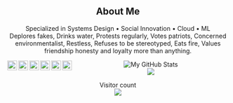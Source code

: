 <h2 align="center">About Me</h2>
<p align="center">
 Specialized in Systems Design • Social Innovation • Cloud • ML 
 <br>Deplores fakes, Drinks water, Protests regularly, Votes patriots, Concerned environmentalist, Restless, Refuses to be stereotyped, Eats fire, Values friendship honesty and loyalty more than anything.
<br>
</p>

<p align="center">
  <a href="https://twitter.com/Nishan_CW">
    <img align="left" alt="Nishan's Twitter" width="22px" src="https://cdn.jsdelivr.net/npm/simple-icons@v3/icons/twitter.svg" />
  </a>
  <a href="https://www.linkedin.com/in/nishanchathuranga">
    <img align="left" alt="Nishan's Linkdein" width="22px" src="https://cdn.jsdelivr.net/npm/simple-icons@v3/icons/linkedin.svg" />
  </a>
  <a href="https://github.com/nishanc">
    <img align="left" alt="Nishan's Github" width="22px" src="https://cdn.jsdelivr.net/npm/simple-icons@v3/icons/github.svg" />
  </a>
  <a href="https://www.instagram.com/nishan_cw">
    <img align="left" alt="Nishan's Instagram" width="22px" src="https://cdn.jsdelivr.net/npm/simple-icons@v3/icons/instagram.svg" />
  </a>
  <a href="https://www.facebook.com/Nishan.C.Wickramarathna">
    <img align="left" alt="Nishan's Facebook" width="22px" src="https://cdn.jsdelivr.net/npm/simple-icons@v3/icons/facebook.svg" />
  </a>
  <a href="https://medium.com/@nishancw">
    <img align="left" alt="Nishan's Medium" width="22px" src="https://cdn.jsdelivr.net/npm/simple-icons@v3/icons/medium.svg" />
  </a>
</p>
<p align="center">
  <img src="https://github-readme-stats.vercel.app/api?username=nishanc&&show_icons=true&theme=radical&line_height=27&v=5" alt="My GitHub Stats" />
  <br/>  
  <a href="https://github.com/nishanc">
    <img align="center" src="https://github-readme-stats.vercel.app/api/top-langs/?username=nishanc&theme=radical" />
  </a>
</p>
<p align="center"> 
  Visitor count<br>
  <img src="https://profile-counter.glitch.me/nishanc/count.svg" />
</p>
